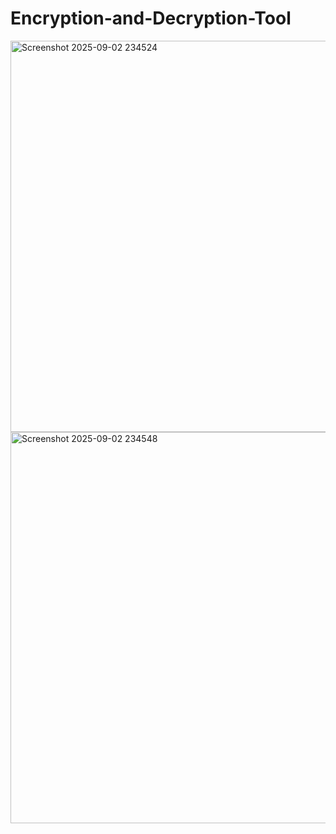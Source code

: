 # Encryption-and-Decryption-Tool

<img width="694" height="626" alt="Screenshot 2025-09-02 234524" src="https://github.com/user-attachments/assets/bcfd7d62-7136-4346-8488-a473b3ec05d9" />

<img width="694" height="626" alt="Screenshot 2025-09-02 234548" src="https://github.com/user-attachments/assets/75ada760-d30f-4732-80cc-7e24d1c3d5b7" />
